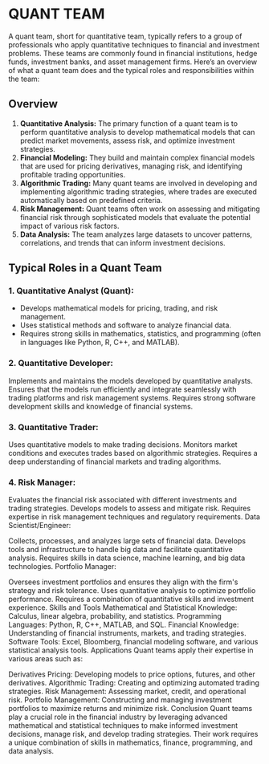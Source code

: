 # QUANT TEAM

A quant team, short for quantitative team, typically refers to a group of professionals who apply quantitative techniques to financial and investment problems. These teams are commonly found in financial institutions, hedge funds, investment banks, and asset management firms. Here’s an overview of what a quant team does and the typical roles and responsibilities within the team:

## Overview
1. **Quantitative Analysis:** The primary function of a quant team is to perform quantitative analysis to develop mathematical models that can predict market movements, assess risk, and optimize investment strategies.
2. **Financial Modeling:** They build and maintain complex financial models that are used for pricing derivatives, managing risk, and identifying profitable trading opportunities.
3. **Algorithmic Trading:** Many quant teams are involved in developing and implementing algorithmic trading strategies, where trades are executed automatically based on predefined criteria.
4. **Risk Management:** Quant teams often work on assessing and mitigating financial risk through sophisticated models that evaluate the potential impact of various risk factors.
5. **Data Analysis:** The team analyzes large datasets to uncover patterns, correlations, and trends that can inform investment decisions.

## Typical Roles in a Quant Team
### 1. Quantitative Analyst (Quant):
* Develops mathematical models for pricing, trading, and risk management.
* Uses statistical methods and software to analyze financial data.
* Requires strong skills in mathematics, statistics, and programming (often in languages like Python, R, C++, and MATLAB).

### 2. Quantitative Developer:

Implements and maintains the models developed by quantitative analysts.
Ensures that the models run efficiently and integrate seamlessly with trading platforms and risk management systems.
Requires strong software development skills and knowledge of financial systems.
### 3. Quantitative Trader:

Uses quantitative models to make trading decisions.
Monitors market conditions and executes trades based on algorithmic strategies.
Requires a deep understanding of financial markets and trading algorithms.
### 4. Risk Manager:

Evaluates the financial risk associated with different investments and trading strategies.
Develops models to assess and mitigate risk.
Requires expertise in risk management techniques and regulatory requirements.
Data Scientist/Engineer:

Collects, processes, and analyzes large sets of financial data.
Develops tools and infrastructure to handle big data and facilitate quantitative analysis.
Requires skills in data science, machine learning, and big data technologies.
Portfolio Manager:

Oversees investment portfolios and ensures they align with the firm's strategy and risk tolerance.
Uses quantitative analysis to optimize portfolio performance.
Requires a combination of quantitative skills and investment experience.
Skills and Tools
Mathematical and Statistical Knowledge: Calculus, linear algebra, probability, and statistics.
Programming Languages: Python, R, C++, MATLAB, and SQL.
Financial Knowledge: Understanding of financial instruments, markets, and trading strategies.
Software Tools: Excel, Bloomberg, financial modeling software, and various statistical analysis tools.
Applications
Quant teams apply their expertise in various areas such as:

Derivatives Pricing: Developing models to price options, futures, and other derivatives.
Algorithmic Trading: Creating and optimizing automated trading strategies.
Risk Management: Assessing market, credit, and operational risk.
Portfolio Management: Constructing and managing investment portfolios to maximize returns and minimize risk.
Conclusion
Quant teams play a crucial role in the financial industry by leveraging advanced mathematical and statistical techniques to make informed investment decisions, manage risk, and develop trading strategies. Their work requires a unique combination of skills in mathematics, finance, programming, and data analysis.
